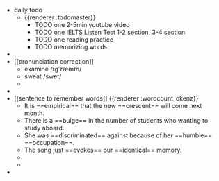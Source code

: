 - daily todo
	- {{renderer :todomaster}}
		- TODO one 2-5min youtube video
		- TODO one IELTS Listen Test 1-2 section, 3-4 section
		- TODO one reading practice
		- TODO memorizing words
-
- [[pronunciation correction]]
	- examine  /ɪɡˈzæmɪn/
	- sweat  /swet/
	-
-
- [[sentence to remember words]] {{renderer :wordcount_okenz}}
	- It is ==empirical== that the new ==crescent== will come next month.
	- There is a ==bulge== in the number of students who wanting to study aboard.
	- She was ==discriminated== against because of her ==humble== ==occupation==.
	- The song just ==evokes== our ==identical== memory.
	-
	-
-